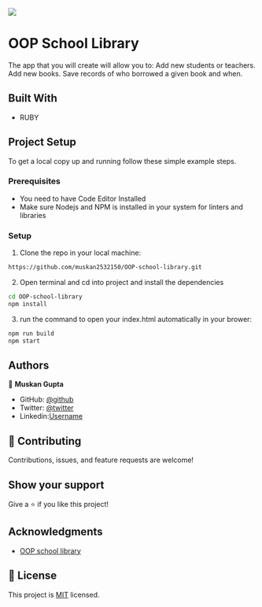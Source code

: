 ![](https://img.shields.io/badge/Microverse-blueviolet)

# OOP School Library
The app that you will create will allow you to: Add new students or teachers. Add new books. Save records of who borrowed a given book and when.


## Built With
- RUBY

## Project Setup
To get a local copy up and running follow these simple example steps.

### Prerequisites

- You need to have Code Editor Installed
- Make sure Nodejs and NPM is installed in your system for linters and libraries

### Setup
1. Clone the repo in your local machine:
```bash
https://github.com/muskan2532150/OOP-school-library.git
```
2. Open terminal and cd into project and install the dependencies
```bash
cd OOP-school-library
npm install
```

3. run the command to open your index.html automatically in your brower:
```bash
npm run build
npm start
```

## Authors

👤 **Muskan Gupta**

- GitHub: [@github](https://github.com/muskan2532150)
- Twitter: [@twitter](muskan2532150)
- Linkedin:[Username](https://www.linkedin.com/in/muskan-gupta-869165225/)

## 🤝 Contributing

Contributions, issues, and feature requests are welcome!

## Show your support

Give a ⭐️ if you like this project!

## Acknowledgments
- [OOP school library](https://github.com/microverseinc/curriculum-ruby/blob/main/oop/sneak_peek.md)

## 📝 License

This project is [MIT](./MIT.md) licensed.
